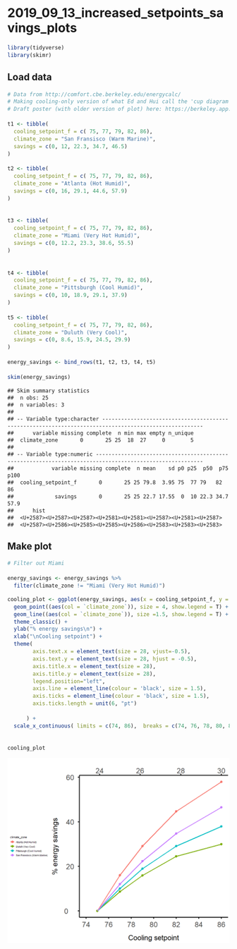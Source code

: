 2019\_09\_13\_increased\_setpoints\_savings\_plots
================

``` r
library(tidyverse)
library(skimr)
```

## Load data

``` r
# Data from http://comfort.cbe.berkeley.edu/energycalc/
# Making cooling-only version of what Ed and Hui call the 'cup diagram'
# Draft poster (with older version of plot) here: https://berkeley.app.box.com/folder/86777141745

t1 <- tibble(
  cooling_setpoint_f = c( 75, 77, 79, 82, 86),
  climate_zone = "San Fransisco (Warm Marine)", 
  savings = c(0, 12, 22.3, 34.7, 46.5)
)

t2 <- tibble(
  cooling_setpoint_f = c( 75, 77, 79, 82, 86),
  climate_zone = "Atlanta (Hot Humid)", 
  savings = c(0, 16, 29.1, 44.6, 57.9)
)


t3 <- tibble(
  cooling_setpoint_f = c( 75, 77, 79, 82, 86),
  climate_zone = "Miami (Very Hot Humid)", 
  savings = c(0, 12.2, 23.3, 38.6, 55.5)
)


t4 <- tibble(
  cooling_setpoint_f = c( 75, 77, 79, 82, 86),
  climate_zone = "Pittsburgh (Cool Humid)", 
  savings = c(0, 10, 18.9, 29.1, 37.9)
)

t5 <- tibble(
  cooling_setpoint_f = c( 75, 77, 79, 82, 86),
  climate_zone = "Duluth (Very Cool)", 
  savings = c(0, 8.6, 15.9, 24.5, 29.9)
)

energy_savings <- bind_rows(t1, t2, t3, t4, t5)

skim(energy_savings)
```

    ## Skim summary statistics
    ##  n obs: 25 
    ##  n variables: 3 
    ## 
    ## -- Variable type:character ------------------------------------------------------------------------------------------------------
    ##      variable missing complete  n min max empty n_unique
    ##  climate_zone       0       25 25  18  27     0        5
    ## 
    ## -- Variable type:numeric --------------------------------------------------------------------------------------------------------
    ##            variable missing complete  n mean    sd p0 p25  p50  p75 p100
    ##  cooling_setpoint_f       0       25 25 79.8  3.95 75  77 79   82   86  
    ##             savings       0       25 25 22.7 17.55  0  10 22.3 34.7 57.9
    ##      hist
    ##  <U+2587><U+2587><U+2587><U+2581><U+2581><U+2587><U+2581><U+2587>
    ##  <U+2587><U+2586><U+2585><U+2585><U+2586><U+2583><U+2583><U+2583>

## Make plot

``` r
# Filter out Miami

energy_savings <- energy_savings %>%
  filter(climate_zone != "Miami (Very Hot Humid)")
```

``` r
cooling_plot <- ggplot(energy_savings, aes(x = cooling_setpoint_f, y = savings)) + 
  geom_point((aes(col = `climate_zone`)), size = 4, show.legend = T) + 
  geom_line((aes(col = `climate_zone`)), size =1.5, show.legend = T) + 
  theme_classic() +
  ylab("% energy savings\n") + 
  xlab("\nCooling setpoint") + 
  theme(
        axis.text.x = element_text(size = 28, vjust=-0.5),
        axis.text.y = element_text(size = 28, hjust = -0.5),  
        axis.title.x = element_text(size = 28),
        axis.title.y = element_text(size = 28),
        legend.position="left",
        axis.line = element_line(colour = 'black', size = 1.5),
        axis.ticks = element_line(colour = 'black', size = 1.5),
        axis.ticks.length = unit(6, "pt")
        
      ) +
  scale_x_continuous( limits = c(74, 86),  breaks = c(74, 76, 78, 80, 82, 84, 86),  sec.axis = sec_axis(~(.-32)*(5/9), name = ""))
  

cooling_plot
```

![](2019_09_13_increased_setpoints_savings_plots_files/figure-gfm/unnamed-chunk-4-1.png)<!-- -->
